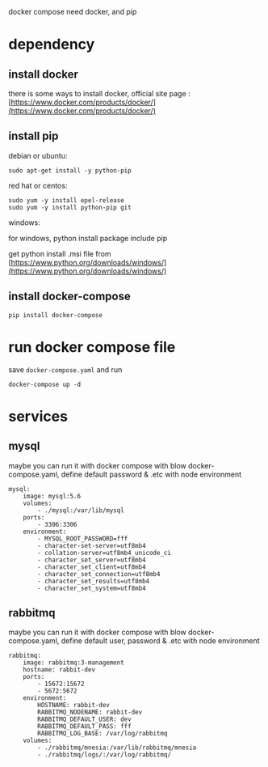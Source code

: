 
docker compose need docker, and pip

# dependency
## install docker

there is some ways to install docker, official site page : [https://www.docker.com/products/docker/](https://www.docker.com/products/docker/)

## install pip

debian or ubuntu:

    sudo apt-get install -y python-pip

red hat or centos:

    sudo yum -y install epel-release
    sudo yum -y install python-pip git

windows:

for windows, python install package include pip

get python install .msi file from [https://www.python.org/downloads/windows/](https://www.python.org/downloads/windows/)

## install docker-compose

    pip install docker-compose


# run docker compose file

save `docker-compose.yaml` and run

    docker-compose up -d

# services

## mysql

maybe you can run it with docker compose with blow docker-compose.yaml, define default password & .etc with node environment

    mysql:
        image: mysql:5.6
        volumes:
            - ./mysql:/var/lib/mysql
        ports:
            - 3306:3306
        environment:
            - MYSQL_ROOT_PASSWORD=fff
            - character-set-server=utf8mb4
            - collation-server=utf8mb4_unicode_ci
            - character_set_server=utf8mb4
            - character_set_client=utf8mb4
            - character_set_connection=utf8mb4
            - character_set_results=utf8mb4
            - character_set_system=utf8mb4

## rabbitmq

maybe you can run it with docker compose with blow docker-compose.yaml, define default user, password & .etc with node environment

    rabbitmq:
        image: rabbitmq:3-management
        hostname: rabbit-dev
        ports:
            - 15672:15672
            - 5672:5672
        environment:
            HOSTNAME: rabbit-dev
            RABBITMQ_NODENAME: rabbit-dev
            RABBITMQ_DEFAULT_USER: dev
            RABBITMQ_DEFAULT_PASS: fff
            RABBITMQ_LOG_BASE: /var/log/rabbitmq
        volumes:
            - ./rabbitmq/mnesia:/var/lib/rabbitmq/mnesia
            - ./rabbitmq/logs/:/var/log/rabbitmq/
